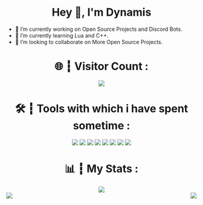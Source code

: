 <h1 align="center">Hey 👋, I'm Dynamis</h1>

- 🔭 I’m currently working on Open Source Projects and Discord Bots.
- 🌱 I’m currently learning Lua and C++.
- 👯 I’m looking to collaborate on More Open Source Projects.

<h1 align="center">🌐 ┇ Visitor Count :</h1>
<p align="center"><img src="https://profile-counter.glitch.me/Dynamis207/count.svg"/>

<h1 align="center">🛠️ ┇ Tools with which i have spent sometime :</h1>
<p align="center"><img src="https://img.shields.io/badge/node.js%20-%2343853D.svg?&style=for-the-badge&logo=node.js&logoColor=white"/>   <img src="https://img.shields.io/badge/javascript%20-%23323330.svg?&style=for-the-badge&logo=javascript&logoColor=%23F7DF1E"/>   <img src="https://img.shields.io/badge/html5%20-%23E34F26.svg?&style=for-the-badge&logo=html5&logoColor=white"/>   <img src="https://img.shields.io/badge/css3%20-%231572B6.svg?&style=for-the-badge&logo=css3&logoColor=white"/>   <img src="https://img.shields.io/badge/python%20-%2314354C.svg?&style=for-the-badge&logo=python&logoColor=white"/>   <img src="https://img.shields.io/badge/github%20-%23121011.svg?&style=for-the-badge&logo=github&logoColor=white"/>   <img src="https://img.shields.io/badge/heroku%20-%23430098.svg?&style=for-the-badge&logo=heroku&logoColor=white"/>     <img src ="https://img.shields.io/badge/MongoDB-%234ea94b.svg?&style=for-the-badge&logo=mongodb&logoColor=white"/></p>

<h1 align="center">📊 ┇ My Stats :</h1>
<div align="center"><img src="https://github-profile-trophy.vercel.app/?username=Dynamis207&theme=dracula&count_private=true"></div>
<img align="left" src="https://github-readme-stats.vercel.app/api?username=Dynamis207&show_icons=true&hide_border=true&theme=tokyonight"><img align="right" src="https://github-readme-stats.vercel.app/api/top-langs/?username=Dynamis207r&theme=tokyonight&hide=batchfile">

